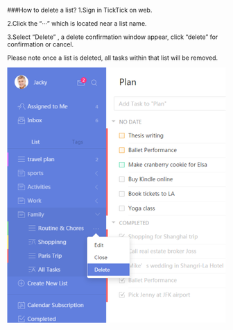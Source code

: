 ###How to delete a list?
1.Sign in TickTick on web.

2.Click the “···” which is located near a list name.

3.Select “Delete” , a delete confirmation window appear, click “delete” for confirmation or cancel.

Please note once a list is deleted, all tasks within that list will be removed.

![](howtodeletelist.png)